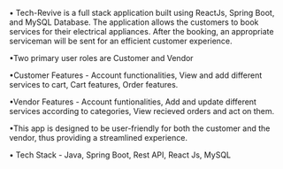 • Tech-Revive is a full stack application built using ReactJs, Spring Boot, and MySQL Database. The application allows the customers to
book services for their electrical appliances. After the booking, an appropriate serviceman will be sent for an efficient
customer experience. 

•Two primary user roles are Customer and Vendor

•Customer Features - Account functionalities, View and add different services to cart, Cart features, Order features.

•Vendor Features - Account funtionalities, Add and update different services according to categories, View recieved orders and act on them.

•This app is designed to be user-friendly for both the customer and the vendor, thus providing a
streamlined experience.

• Tech Stack - Java, Spring Boot, Rest API, React Js, MySQL
